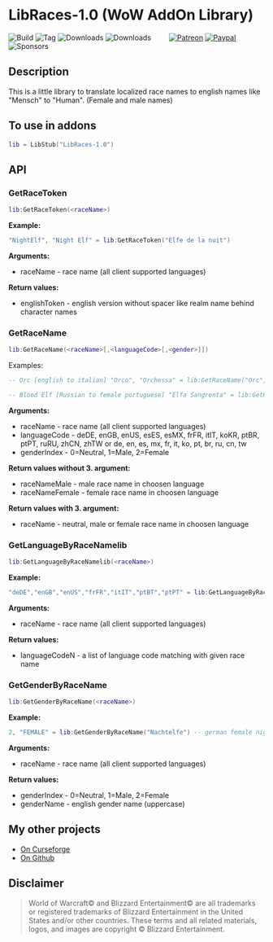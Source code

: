 # LibRaces-1.0 (WoW AddOn Library)
![Build](https://github.com/hizuro/LibRaces-1.0/actions/workflows/bigwigsmods-packager.yml/badge.svg)
![Tag](https://img.shields.io/github/v/tag/hizuro/LibRaces-1.0?style=flat-square)
![Downloads](https://img.shields.io/github/downloads/hizuro/LibRaces-1.0/total?style=flat-square)
![Downloads](https://img.shields.io/github/downloads/hizuro/LibRaces-1.0/latest/total?style=flat-square)
&nbsp; &nbsp; &nbsp; &nbsp;
[![Patreon](https://img.shields.io/badge/&zwj;-Patreon-gray?logo=patreon&color=red&style=flat-square)](https://www.patreon.com/bePatron?u=12558524)
[![Paypal](https://img.shields.io/badge/&zwj;-Paypal-gray?logo=paypal&color=blue&style=flat-square)](https://paypal.me/hizuro)
![Sponsors](https://img.shields.io/github/sponsors/hizuro?logo=github&style=flat-square)

## Description
This is a little library to translate localized race names to english names like "Mensch" to "Human". (Female and male names)

## To use in addons
```lua
lib = LibStub("LibRaces-1.0")
```

## API

### GetRaceToken
```lua
lib:GetRaceToken(<raceName>)
```

**Example:**
```lua
"NightElf", "Night Elf" = lib:GetRaceToken("Elfe de la nuit")
```

**Arguments:**
* raceName - race name (all client supported languages)

**Return values:**
* englishToken - english version without spacer like realm name behind character names

### GetRaceName
```lua
lib:GetRaceName(<raceName>[,<languageCode>[,<gender>]])
```

Examples:
```lua
-- Orc [english to italian] "Orco", "Orchessa" = lib:GetRaceName("Orc","itIT")

-- Blood Elf [Russian to female portuguese] "Elfa Sangrenta" = lib:GetRaceName("Эльф крови","ptPT",2)
```

**Arguments:**
* raceName - race name (all client supported languages)
* languageCode - deDE, enGB, enUS, esES, esMX, frFR, itIT, koKR, ptBR, ptPT, ruRU, zhCN, zhTW or de, en, es, mx, fr, it, ko, pt, br, ru, cn, tw
* genderIndex - 0=Neutral, 1=Male, 2=Female

**Return values without 3. argument:**
* raceNameMale - male race name in choosen language
* raceNameFemale - female race name in choosen language

**Return values with 3. argument:**
* raceName - neutral, male or female race name in choosen language

### GetLanguageByRaceNamelib
```lua
lib:GetLanguageByRaceNamelib(<raceName>)
```

**Example:**
```lua
"deDE","enGB","enUS","frFR","itIT","ptBT","ptPT" = lib:GetLanguageByRaceName("Troll")
```

**Arguments:**
* raceName - race name (all client supported languages)

**Return values:**
* languageCodeN - a list of language code matching with given race name

### GetGenderByRaceName
```lua
lib:GetGenderByRaceName(<raceName>)
```

**Example:**
```lua
2, "FEMALE" = lib:GetGenderByRaceName("Nachtelfe") -- german female night elf
```

**Arguments:**
* raceName - race name (all client supported languages)

**Return values:**
* genderIndex - 0=Neutral, 1=Male, 2=Female
* genderName - english gender name (uppercase)


## My other projects
* [On Curseforge](https://www.curseforge.com/members/hizuro_de/projects)
* [On Github](https://github.com/hizuro?tab=repositories)

## Disclaimer
> World of Warcraft© and Blizzard Entertainment© are all trademarks or registered trademarks of Blizzard Entertainment in the United States and/or other countries. These terms and all related materials, logos, and images are copyright © Blizzard Entertainment.
